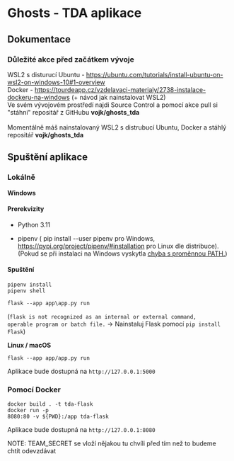 # Ghosts - TDA aplikace

## Dokumentace

### Důležité akce před začátkem vývoje

<p>WSL2 s disturucí Ubuntu -
<a href="https://ubuntu.com/tutorials/install-ubuntu-on-wsl2-on-windows-10#1-overview">https://ubuntu.com/tutorials/install-ubuntu-on-wsl2-on-windows-10#1-overview</a> <br>
Docker - <a href="https://tourdeapp.cz/vzdelavaci-materialy/2738-instalace-dockeru-na-windows">https://tourdeapp.cz/vzdelavaci-materialy/2738-instalace-dockeru-na-windows</a> (+ návod jak nainstalovat WSL2) <br>
Ve svém vývojovém prostředí najdi Source Control a pomocí akce pull si "stáhni" repositář z GitHubu <b>vojk/ghosts_tda</b> <br><br>
Momentálně máš nainstalovaný WSL2 s distrubucí Ubuntu, Docker a stáhlý repositář <b>vojk/ghosts_tda</b></p>

## Spuštění aplikace

### Lokálně

**Windows**
<h4>Prerekvizity</h4>
<ul>
<li>Python 3.11</li>
<li><p>pipenv ( pip install --user pipenv pro Windows,  <a href="https://pypi.org/project/pipenv/#installation">https://pypi.org/project/pipenv/#installation</a> pro Linux dle distribuce). (Pokud se při instalaci na Windows vyskytla <a href="https://github.com/Tour-de-App/flask-boilerplate/blob/main/PATH%20warning.md">chyba s proměnnou PATH.</a>)</p></li>
</ul>

<h4>Spuštění</h4>
<code>pipenv install</code> <br>
<code>pipenv shell</code>

<code>flask --app app\app.py run</code>

(<code>flask is not recognized as an internal or external command, operable program or batch file.</code> -> Nainstaluj Flask pomocí <code>pip install Flask</code>)

**Linux / macOS**

<code>flask --app app/app.py run</code>
<p>Aplikace bude dostupná na <code>http://127.0.0.1:5000</code></p>

### Pomocí Docker

<code>docker build . -t tda-flask</code> <br>
<code>docker run -p 8080:80 -v ${PWD}:/app tda-flask</code>

<p>Aplikace bude dostupná na <code>http://127.0.0.1:8080</code></p>


NOTE: TEAM_SECRET se vloží nějakou tu chvíli před tím než to budeme chtít odevzdávat